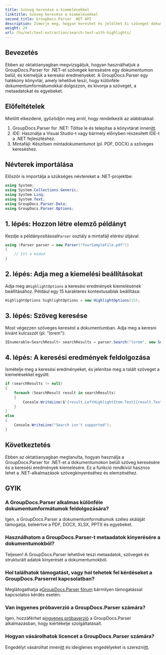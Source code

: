 ```yaml
---
title: Szöveg keresése a kiemelésekkel
linktitle: Szöveg keresése a kiemelésekkel
second_title: GroupDocs.Parser .NET API
description: Ismerje meg, hogyan kereshet és jelölhet ki szöveget dokumentumokban a GroupDocs.Parser for .NET segítségével. Hatékonyan nyerhet ki értékes információkat.
weight: 24
url: /hu/net/text-extraction/search-text-with-highlights/
---
```

## Bevezetés
Ebben az oktatóanyagban megvizsgáljuk, hogyan használhatjuk a GroupDocs.Parser for .NET-et szövegek keresésére egy dokumentumon belül, és kiemeljük a keresési eredményeket. A GroupDocs.Parser egy hatékony könyvtár, amely lehetővé teszi, hogy különféle dokumentumformátumokkal dolgozzon, és kivonja a szöveget, a metaadatokat és egyebeket.
## Előfeltételek
Mielőtt elkezdené, győződjön meg arról, hogy rendelkezik az alábbiakkal:
1.  GroupDocs.Parser for .NET: Töltse le és telepítse a könyvtárat innen[itt](https://releases.groupdocs.com/parser/net/).
2. IDE: Használja a Visual Studio-t vagy bármely előnyben részesített IDE-t a .NET fejlesztéshez.
3. Mintafájl: Készítsen mintadokumentumot (pl. PDF, DOCX) a szöveges kereséshez.

## Névterek importálása
Először is importálja a szükséges névtereket a .NET-projektbe:
```csharp
using System;
using System.Collections.Generic;
using System.Linq;
using System.Text;
using GroupDocs.Parser.Data;
using GroupDocs.Parser.Options;
```
## 1. lépés: Hozzon létre elemző példányt
 Kezdje a példányosítással`Parser` osztály a mintafájl elérési útjával:
```csharp
using (Parser parser = new Parser("YourSampleFile.pdf"))
{
    // Itt a kódod
}
```
## 2. lépés: Adja meg a kiemelési beállításokat
 Adja meg a`HighlightOptions` a keresési eredmények kiemelésének beállításához. Például egy 15 karakteres kontextusablak beállítása:
```csharp
HighlightOptions highlightOptions = new HighlightOptions(15);
```
## 3. lépés: Szöveg keresése
Most végezzen szöveges keresést a dokumentumban. Adja meg a keresni kívánt kulcsszót (pl. "lorem"):
```csharp
IEnumerable<SearchResult> searchResults = parser.Search("lorem", new SearchOptions(true, false, false, highlightOptions));
```
## 4. lépés: A keresési eredmények feldolgozása
Ismételje meg a keresési eredményeket, és jelenítse meg a talált szöveget a kiemelésekkel együtt:
```csharp
if (searchResults != null)
{
    foreach (SearchResult result in searchResults)
    {
        Console.WriteLine($"{result.LeftHighlightItem.Text}{result.Text}{result.RightHighlightItem.Text}");
    }
}
else
{
    Console.WriteLine("Search isn't supported");
}
```

## Következtetés
Ebben az oktatóanyagban megtanulta, hogyan használja a GroupDocs.Parser for .NET-et a dokumentumokon belüli szöveg keresésére és a keresési eredmények kiemelésére. Ez a funkció rendkívül hasznos lehet a .NET-alkalmazások szövegkinyeréséhez és elemzéséhez.

## GYIK
### A GroupDocs.Parser alkalmas különféle dokumentumformátumok feldolgozására?
Igen, a GroupDocs.Parser a dokumentumformátumok széles skáláját támogatja, beleértve a PDF, DOCX, XLSX, PPTX és egyebeket.
### Használhatom a GroupDocs.Parser-t metaadatok kinyerésére a dokumentumokból?
Teljesen! A GroupDocs.Parser lehetővé teszi metaadatok, szövegek és strukturált adatok kinyerését a dokumentumokból.
### Hol találhatok támogatást, vagy hol tehetek fel kérdéseket a GroupDocs.Parserrel kapcsolatban?
 Meglátogathatja a[GroupDocs.Parser fórum](https://forum.groupdocs.com/c/parser/17) bármilyen támogatással kapcsolatos kérdés esetén.
### Van ingyenes próbaverzió a GroupDocs.Parser számára?
 Igen, hozzáférhet a[ingyenes próbaverzió](https://releases.groupdocs.com/) a GroupDocs.Parser alkalmazásban, hogy kiértékelje szolgáltatásait.
### Hogyan vásárolhatok licencet a GroupDocs.Parser számára?
 Engedélyt vásárolhat innen[itt](https://purchase.groupdocs.com/buy) és ideiglenes engedélyeket is szerezni[itt](https://purchase.groupdocs.com/temporary-license/).